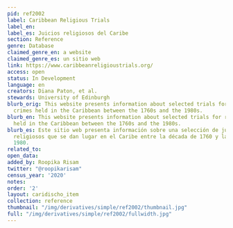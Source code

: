 ```yaml
---
pid: ref2002
label: Caribbean Religious Trials
label_en:
label_es: Juicios religiosos del Caribe
section: Reference
genre: Database
claimed_genre_en: a website
claimed_genre_es: un sitio web
link: https://www.caribbeanreligioustrials.org/
access: open
status: In Development
language: en
creators: Diana Paton, et al.
stewards: University of Edinburgh
blurb_orig: This website presents information about selected trials for religious
  crimes held in the Caribbean between the 1760s and the 1980s.
blurb_en: This website presents information about selected trials for religious crimes
  held in the Caribbean between the 1760s and the 1980s.
blurb_es: Este sitio web presenta información sobre una selección de juicios por delitos
  religiosos que se dan lugar en el Caribe entre la década de 1760 y la década de
  1980.
related_to:
open_data:
added_by: Roopika Risam
twitter: "@roopikarisam"
census_year: '2020'
notes:
order: '2'
layout: caridischo_item
collection: reference
thumbnail: "/img/derivatives/simple/ref2002/thumbnail.jpg"
full: "/img/derivatives/simple/ref2002/fullwidth.jpg"
---
```

